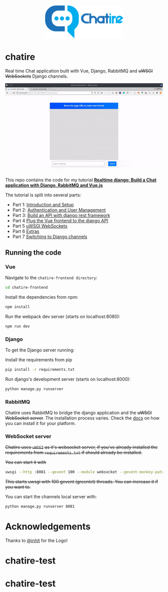 <p align="center">
  <img width="250" height="105" src="chatire-frontend/src/assets/logotype.png">
</p>

# chatire

Real time Chat application built with Vue, Django, RabbitMQ and ~~uWSGI WebSockets~~ Django channels.

![chatire gif demo](./chatire.gif)

This repo contains the code for my tutorial **[Realtime django: Build a Chat application with Django, RabbitMQ and Vue.js](https://danidee10.github.io/2018/01/01/realtime-django-1.html)**

The tutorial is split into several parts:

- Part 1: [Introduction and Setup](https://danidee10.github.io/2018/01/01/realtime-django-1.html)
- Part 2: [Authentication and User Management](https://danidee10.github.io/2018/01/03/realtime-django-2.html)
- Part 3: [Build an API with django rest framework](https://danidee10.github.io/2018/01/07/realtime-django-3.html)
- Part 4 [Plug the Vue frontend to the django API](https://danidee10.github.io/2018/01/10/realtime-django-4.html)
- Part 5 [uWSGI WebSockets](https://danidee10.github.io/2018/01/13/realtime-django-5.html)
- Part 6 [Extras](https://danidee10.github.io/2018/03/12/real-time-django-6.html)
- Part 7 [Switching to Django channels](https://danidee10.github.io/2021/03/22/realtime-django-7.html)

## Running the code

### Vue

Navigate to the `chatire-frontend directory`:

```bash
cd chatire-frontend
```

Install the dependencies from npm:

``` bash
npm install
```

Run the webpack dev server (starts on localhost:8080):

```bash
npm run dev
```

### Django

To get the Django server running:

Install the requirements from pip

```bash
pip install -r requirements.txt
```

Run django's development server (starts on localhost:8000):

```bash
python manage.py runserver
```

### RabbitMQ

Chatire uses RabbitMQ to bridge the django application and the ~~uWSGI WebSocket server~~. The installation process varies. Check the [docs](https://www.rabbitmq.com/download.html) on how you can install it for your platform.

### WebSocket server

~~Chatire uses `uWSGI` as it's websocket server, if you've already installed the requirements from `requirements.txt` if should already be installed.~~

~~You can start it with~~

```bash
uwsgi --http :8081 --gevent 100 --module websocket --gevent-monkey-patch --master
```

~~This starts uwsgi with 100 gevent (greenlet) threads. You can increase it if you want to.~~

You can start the channels local server with:

```bash
python manage.py runserver 8081
```


# Acknowledgements

Thanks to [@inhit](https://github.com/ihtiht) for the Logo!
# chatire-test
# chatire-test
